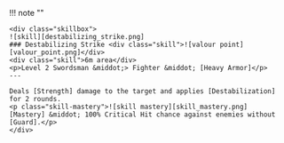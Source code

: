 !!! note ""

    <div class="skillbox">
    ![skill][destabilizing_strike.png]
    ### Destabilizing Strike <div class="skill">![valour point][valour_point.png]</div>
    <div class="skill">6m area</div>
    <p>Level 2 Swordsman &middot;> Fighter &middot; [Heavy Armor]</p>
    ---
    
    Deals [Strength] damage to the target and applies [Destabilization] for 2 rounds.
    <p class="skill-mastery">![skill mastery][skill_mastery.png]  [Mastery] &middot; 100% Critical Hit chance against enemies without [Guard].</p> 
    </div>

